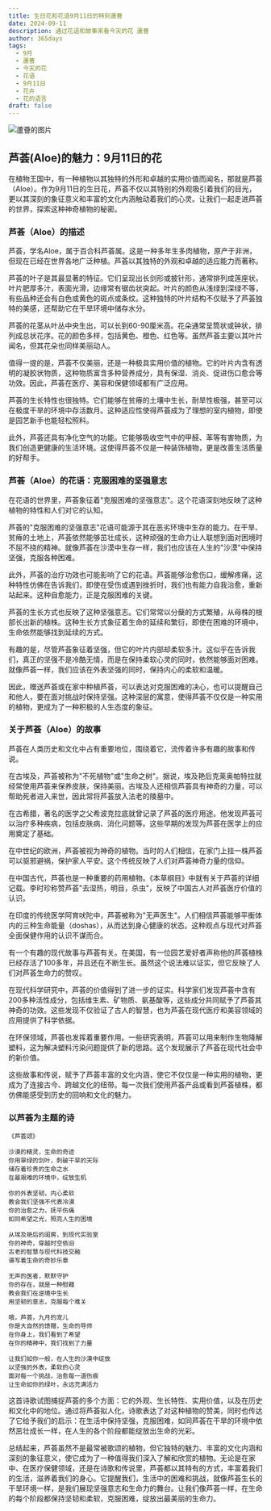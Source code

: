 ```yaml
---
title: 生日花和花语9月11日的特别蘆薈
date: 2024-09-11
description: 通过花语和故事来看今天的花 蘆薈
author: 365days
tags:
  - 9月
  - 蘆薈
  - 今天的花
  - 花语
  - 9月11日
  - 花卉
  - 花的语言
draft: false
---
```



![蘆薈的图片](https://cdn.pixabay.com/photo/2018/04/15/23/38/aloe-vera-3323199_1280.jpg#center)


## 芦荟(Aloe)的魅力：9月11日的花

在植物王国中，有一种植物以其独特的外形和卓越的实用价值而闻名，那就是芦荟（Aloe）。作为9月11日的生日花，芦荟不仅以其特别的外观吸引着我们的目光，更以其深刻的象征意义和丰富的文化内涵触动着我们的心灵。让我们一起走进芦荟的世界，探索这种神奇植物的秘密。

### 芦荟（Aloe）的描述

芦荟，学名Aloe，属于百合科芦荟属。这是一种多年生多肉植物，原产于非洲，但现在已经在世界各地广泛种植。芦荟以其独特的外观和卓越的适应能力而著称。

芦荟的叶子是其最显著的特征。它们呈现出长剑形或披针形，通常排列成莲座状。叶片肥厚多汁，表面光滑，边缘常有锯齿状突起。叶片的颜色从浅绿到深绿不等，有些品种还会有白色或黄色的斑点或条纹。这种独特的叶片结构不仅赋予了芦荟独特的美感，还帮助它在干旱环境中储存水分。

芦荟的花茎从叶丛中央生出，可以长到60-90厘米高。花朵通常呈筒状或钟状，排列成总状花序。花的颜色多样，包括黄色、橙色、红色等。虽然芦荟主要以其叶片闻名，但其花朵也同样美丽动人。

值得一提的是，芦荟不仅美丽，还是一种极具实用价值的植物。它的叶片内含有透明的凝胶状物质，这种物质富含多种营养成分，具有保湿、消炎、促进伤口愈合等功效。因此，芦荟在医疗、美容和保健领域都有广泛应用。

芦荟的生长特性也很独特。它们能够在贫瘠的土壤中生长，耐旱性极强，甚至可以在极度干旱的环境中存活数月。这种适应性使得芦荟成为了理想的室内植物，即使是园艺新手也能轻松照料。

此外，芦荟还具有净化空气的功能。它能够吸收空气中的甲醛、苯等有害物质，为我们创造更健康的生活环境。这使得芦荟不仅是一种装饰植物，更是改善生活质量的好帮手。

### 芦荟（Aloe）的花语：克服困难的坚强意志

在花语的世界里，芦荟象征着"克服困难的坚强意志"。这个花语深刻地反映了这种植物的特性和人们对它的认知。

芦荟的"克服困难的坚强意志"花语可能源于其在恶劣环境中生存的能力。在干旱、贫瘠的土地上，芦荟依然能够茁壮成长，这种顽强的生命力让人联想到面对困境时不屈不挠的精神。就像芦荟在沙漠中生存一样，我们也应该在人生的"沙漠"中保持坚强，克服各种困难。

此外，芦荟的治疗功效也可能影响了它的花语。芦荟能够治愈伤口，缓解疼痛，这种特性仿佛在告诉我们，即使在受伤或遇到挫折时，我们也有能力自我治愈，重新站起来。这种自愈能力，正是克服困难的关键。

芦荟的生长方式也反映了这种坚强意志。它们常常以分蘖的方式繁殖，从母株的根部长出新的植株。这种生长方式象征着生命的延续和繁衍，即使在困难的环境中，生命依然能够找到延续的方式。

有趣的是，尽管芦荟象征着坚强，但它的叶片内部却柔软多汁。这似乎在告诉我们，真正的坚强不是冷酷无情，而是在保持柔软心灵的同时，依然能够面对困难。就像芦荟一样，我们应该在外表坚强的同时，保持内心的柔软和温暖。

因此，赠送芦荟或在家中种植芦荟，可以表达对克服困难的决心，也可以提醒自己和他人，要在面对挑战时保持坚强。这种深层的寓意，使得芦荟不仅仅是一种实用的植物，更成为了一种积极的人生态度的象征。

### 关于芦荟（Aloe）的故事

芦荟在人类历史和文化中占有重要地位，围绕着它，流传着许多有趣的故事和传说。

在古埃及，芦荟被称为"不死植物"或"生命之树"。据说，埃及艳后克莱奥帕特拉就经常使用芦荟来保养皮肤，保持美丽。古埃及人还相信芦荟具有神奇的力量，可以帮助死者进入来世，因此常将芦荟放入法老的陵墓中。

在古希腊，著名的医学之父希波克拉底就曾记录了芦荟的医疗用途。他发现芦荟可以治疗多种疾病，包括皮肤病、消化问题等。这些早期的发现为芦荟在医学上的应用奠定了基础。

在中世纪的欧洲，芦荟被视为神奇的植物。当时的人们相信，在家门上挂一株芦荟可以驱邪避祸，保护家人平安。这个传统反映了人们对芦荟神奇力量的信仰。

在中国古代，芦荟也是一种重要的药用植物。《本草纲目》中就有关于芦荟的详细记载。李时珍称赞芦荟"去湿热，明目，杀虫"，反映了中国古人对芦荟医疗价值的认识。

在印度的传统医学阿育吠陀中，芦荟被称为"无声医生"。人们相信芦荟能够平衡体内的三种生命能量（doshas），从而达到身心健康的状态。这种观点与现代对芦荟全面保健作用的认识不谋而合。

有一个有趣的现代故事与芦荟有关。在美国，有一位园艺爱好者声称他的芦荟植株已经存活了100多年，并且还在不断生长。虽然这个说法难以证实，但它反映了人们对芦荟生命力的赞叹。

在现代科学研究中，芦荟的价值得到了进一步的证实。科学家们发现芦荟中含有200多种活性成分，包括维生素、矿物质、氨基酸等，这些成分共同赋予了芦荟其神奇的功效。这些发现不仅验证了古人的智慧，也为芦荟在现代医疗和美容领域的应用提供了科学依据。

在环保领域，芦荟也发挥着重要作用。一些研究表明，芦荟可以用来制作生物降解塑料，这为解决塑料污染问题提供了新的思路。这个发现展示了芦荟在现代社会中的新价值。

这些故事和传说，赋予了芦荟丰富的文化内涵，使它不仅仅是一种实用的植物，更成为了连接古今、跨越文化的纽带。每一次我们使用芦荟产品或看到芦荟植株，都仿佛能感受到历史的回响和文化的魅力。

### 以芦荟为主题的诗


```
《芦荟颂》

沙漠的精灵，生命的奇迹
你用翠绿的剑叶，刺破干旱的天际
储存着珍贵的生命之水
在最艰难的环境中，绽放生机

你的外表坚韧，内心柔软
教会我们坚强不代表冷漠
你的治愈之力，抚平伤痛
如同希望之光，照亮人生的困境

从埃及艳后的闺房，到现代实验室
你的神奇，穿越时空依旧
古老的智慧与现代科技交融
谱写着生命的奇妙乐章

无声的医者，默默守护
你的存在，就是一种慰藉
教会我们在逆境中生长
用坚韧的意志，克服每个难关

哦，芦荟，九月的宠儿
你是大自然的馈赠，生命的导师
在你身上，我们看到了希望
在你的精神中，我们找到了力量

让我们如你一般，在人生的沙漠中绽放
以坚强的外表，柔软的心灵
面对每一个挑战，治愈每一道伤痕
让生命如你的绿叶，永远充满活力
```

这首诗歌试图捕捉芦荟的多个方面：它的外观、生长特性、实用价值，以及在历史和文化中的地位。通过将芦荟拟人化，诗歌表达了对这种植物的赞美，同时也传达了它给予我们的启示：在生活中保持坚强，克服困难，如同芦荟在干旱的环境中依然茁壮成长一样，在人生的各个阶段都能绽放出生命的光彩。

总结起来，芦荟虽然不是最常被歌颂的植物，但它独特的魅力、丰富的文化内涵和深刻的象征意义，使它成为了一种值得我们深入了解和欣赏的植物。无论是在家中、在医疗保健领域，还是在诗歌和传说里，芦荟都以其特有的方式，丰富着我们的生活，滋养着我们的身心。它提醒我们，生活中的困难和挑战，就像芦荟生长的干旱环境一样，是我们展现坚强意志和生命力的舞台。让我们像芦荟一样，在生命的每个阶段都保持坚韧和柔软，克服困难，绽放出最美丽的生命力。
